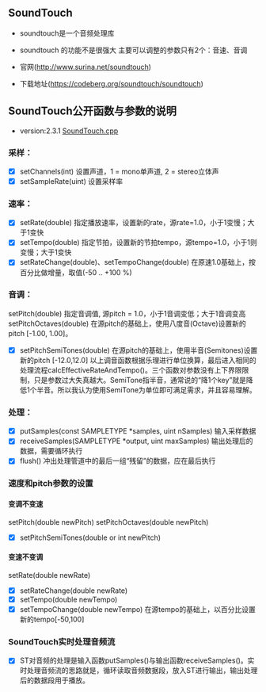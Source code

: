 ## SoundTouch

- soundtouch是一个音频处理库
- soundtouch 的功能不是很强大 主要可以调整的参数只有2个：音速、音调

- 官网(http://www.surina.net/soundtouch)
- 下载地址(https://codeberg.org/soundtouch/soundtouch)


## SoundTouch公开函数与参数的说明
- version:2.3.1
[SoundTouch.cpp](src/main/cpp/soundtouch/SoundTouch.cpp)
### 采样：
- [X] setChannels(int) 设置声道，1 = mono单声道, 2 = stereo立体声
- [X] setSampleRate(uint) 设置采样率
### 速率：
- [X] setRate(double) 指定播放速率，设置新的rate，源rate=1.0，小于1变慢；大于1变快
- [X] setTempo(double) 指定节拍，设置新的节拍tempo，源tempo=1.0，小于1则变慢；大于1变快
- [X] setRateChange(double)、setTempoChange(double) 在原速1.0基础上，按百分比做增量，取值(-50 .. +100 %)
### 音调：
setPitch(double) 指定音调值, 源pitch = 1.0，小于1音调变低；大于1音调变高
setPitchOctaves(double) 在源pitch的基础上，使用八度音(Octave)设置新的pitch [-1.00, 1.00]。
- [X] setPitchSemiTones(double) 在源pitch的基础上，使用半音(Semitones)设置新的pitch [-12.0,12.0]
以上调音函数根据乐理进行单位换算，最后进入相同的处理流程calcEffectiveRateAndTempo()。三个函数对参数没有上下界限限制，只是参数过大失真越大。SemiTone指半音，通常说的“降1个key”就是降低1个半音。所以我认为使用SemiTone为单位即可满足需求，并且容易理解。

### 处理：
- [X] putSamples(const SAMPLETYPE *samples, uint nSamples) 输入采样数据
- [X] receiveSamples(SAMPLETYPE *output, uint maxSamples) 输出处理后的数据，需要循环执行
- [X] flush() 冲出处理管道中的最后一组“残留”的数据，应在最后执行

### 速度和pitch参数的设置
#### 变调不变速
setPitch(double newPitch)
setPitchOctaves(double newPitch)
- [X] setPitchSemiTones(double or int newPitch)
#### 变速不变调
setRate(double newRate)
- [X] setRateChange(double newRate)
- [X] setTempo(double newTempo)
- [X] setTempoChange(double newTempo) 在源tempo的基础上，以百分比设置新的tempo[-50,100]
### SoundTouch实时处理音频流
- [X] ST对音频的处理是输入函数putSamples()与输出函数receiveSamples()。实时处理音频流的思路就是，循环读取音频数据段，放入ST进行输出，输出处理后的数据段用于播放。
